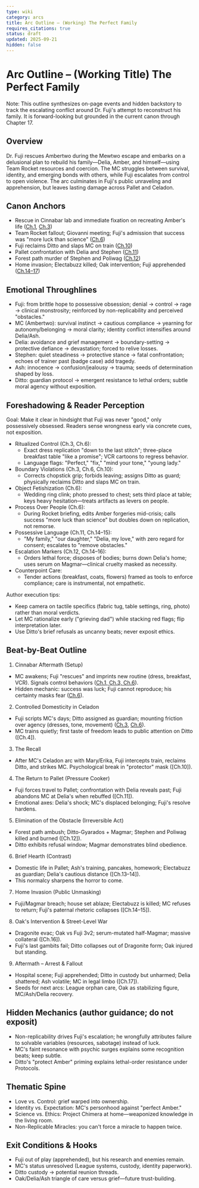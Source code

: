 ```yaml
---
type: wiki
category: arcs
title: Arc Outline – (Working) The Perfect Family
requires_citations: true
status: draft
updated: 2025-09-21
hidden: false
---
```


# Arc Outline – (Working Title) The Perfect Family

Note: This outline synthesizes on-page events and hidden backstory to track the escalating conflict around Dr. Fuji's attempt to reconstruct his family. It is forward-looking but grounded in the current canon through Chapter 17.

## Overview
Dr. Fuji rescues Ambertwo during the Mewtwo escape and embarks on a delusional plan to rebuild his family—Delia, Amber, and himself—using Team Rocket resources and coercion. The MC struggles between survival, identity, and emerging bonds with others, while Fuji escalates from control to open violence. The arc culminates in Fuji's public unraveling and apprehension, but leaves lasting damage across Pallet and Celadon.

## Canon Anchors
- Rescue in Cinnabar lab and immediate fixation on recreating Amber's life ([Ch.1](../../story/chapter1/chapter1.md), [Ch.3](../../story/chapter3/chapter3.md))
- Team Rocket fallout; Giovanni meeting; Fuji's admission that success was "more luck than science" ([Ch.6](../../story/chapter6/chapter6.md))
- Fuji reclaims Ditto and slaps MC on train ([Ch.10](../../story/chapter10/chapter10.md))
- Pallet confrontation with Delia and Stephen ([Ch.11](../../story/chapter11/chapter11.md))
- Forest path murder of Stephen and Poliwag ([Ch.12](../../story/chapter12/chapter12.md))
- Home invasion; Electabuzz killed; Oak intervention; Fuji apprehended ([Ch.14–17](../../story/))

## Emotional Throughlines
- Fuji: from brittle hope to possessive obsession; denial → control → rage → clinical monstrosity; reinforced by non-replicability and perceived "obstacles."
- MC (Ambertwo): survival instinct → cautious compliance → yearning for autonomy/belonging → moral clarity; identity conflict intensifies around Delia/Ash.
- Delia: avoidance and grief management → boundary-setting → protective defiance → devastation; forced to relive losses.
- Stephen: quiet steadiness → protective stance → fatal confrontation; echoes of trainer past (badge case) add tragedy.
- Ash: innocence → confusion/jealousy → trauma; seeds of determination shaped by loss.
- Ditto: guardian protocol → emergent resistance to lethal orders; subtle moral agency without exposition.

## Foreshadowing & Reader Perception
Goal: Make it clear in hindsight that Fuji was never "good," only possessively obsessed. Readers sense wrongness early via concrete cues, not exposition.

- Ritualized Control (Ch.3, Ch.6):
  - Exact dress replication "down to the last stitch"; three-place breakfast table "like a promise"; VCR cartoons to regress behavior.
  - Language flags: "Perfect," "fix," "mind your tone," "young lady."
- Boundary Violations (Ch.3, Ch.6, Ch.10):
  - Corrects chopstick grip; forbids leaving; assigns Ditto as guard; physically reclaims Ditto and slaps MC on train.
- Object Fetishization (Ch.6):
  - Wedding ring clink; photo pressed to chest; sets third place at table; keys heavy hesitation—treats artifacts as levers on people.
- Process Over People (Ch.6):
  - During Rocket briefing, edits Amber forgeries mid-crisis; calls success "more luck than science" but doubles down on replication, not remorse.
- Possessive Language (Ch.11, Ch.14–15):
  - "My family," "our daughter," "Delia, my love," with zero regard for consent; escalates to "remove obstacles."
- Escalation Markers (Ch.12, Ch.14–16):
  - Orders lethal force; disposes of bodies; burns down Delia's home; uses serum on Magmar—clinical cruelty masked as necessity.
- Counterpoint Care:
  - Tender actions (breakfast, coats, flowers) framed as tools to enforce compliance; care is instrumental, not empathetic.

Author execution tips:
- Keep camera on tactile specifics (fabric tug, table settings, ring, photo) rather than moral verdicts.
- Let MC rationalize early ("grieving dad") while stacking red flags; flip interpretation later.
- Use Ditto's brief refusals as uncanny beats; never exposit ethics.

## Beat-by-Beat Outline

1) Cinnabar Aftermath (Setup)
- MC awakens; Fuji "rescues" and imprints new routine (dress, breakfast, VCR). Signals control behaviors ([Ch.1, Ch.3, Ch.6](../../../story/)).
- Hidden mechanic: success was luck; Fuji cannot reproduce; his certainty masks fear ([Ch.6](../../../story/chapter6/chapter6.md)).

2) Controlled Domesticity in Celadon
- Fuji scripts MC's days; Ditto assigned as guardian; mounting friction over agency (dresses, tone, movement) ([Ch.3](../../../story/chapter3/chapter3.md), [Ch.6](../../../story/chapter6/chapter6.md)).
- MC trains quietly; first taste of freedom leads to public attention on Ditto ([Ch.4]).

3) The Recall
- After MC's Celadon arc with Mary/Erika, Fuji intercepts train, reclaims Ditto, and strikes MC. Psychological break in "protector" mask ([Ch.10]).

4) The Return to Pallet (Pressure Cooker)
- Fuji forces travel to Pallet; confrontation with Delia reveals past; Fuji abandons MC at Delia's when rebuffed ([Ch.11]).
- Emotional axes: Delia's shock; MC's displaced belonging; Fuji's resolve hardens.

5) Elimination of the Obstacle (Irreversible Act)
- Forest path ambush; Ditto-Gyarados + Magmar; Stephen and Poliwag killed and burned ([Ch.12]).
- Ditto exhibits refusal window; Magmar demonstrates blind obedience.

6) Brief Hearth (Contrast)
- Domestic life in Pallet; Ash's training, pancakes, homework; Electabuzz as guardian; Delia's cautious distance ([Ch.13–14]).
- This normalcy sharpens the horror to come.

7) Home Invasion (Public Unmasking)
- Fuji/Magmar breach; house set ablaze; Electabuzz is killed; MC refuses to return; Fuji's paternal rhetoric collapses ([Ch.14–15]).

8) Oak's Intervention & Street-Level War
- Dragonite evac; Oak vs Fuji 3v2; serum-mutated half-Magmar; massive collateral ([Ch.16]).
- Fuji's last gambits fail; Ditto collapses out of Dragonite form; Oak injured but standing.

9) Aftermath – Arrest & Fallout
- Hospital scene; Fuji apprehended; Ditto in custody but unharmed; Delia shattered; Ash volatile; MC in legal limbo ([Ch.17]).
- Seeds for next arcs: League orphan care, Oak as stabilizing figure, MC/Ash/Delia recovery.

## Hidden Mechanics (author guidance; do not exposit)
- Non-replicability drives Fuji's escalation; he wrongfully attributes failure to solvable variables (resources, sabotage) instead of luck.
- MC's faint resonance with psychic surges explains some recognition beats; keep subtle.
- Ditto's "protect Amber" priming explains lethal-order resistance under Protocols.

## Thematic Spine
- Love vs. Control: grief warped into ownership.
- Identity vs. Expectation: MC's personhood against "perfect Amber."
- Science vs. Ethics: Project Chimera at home—weaponized knowledge in the living room.
- Non-Replicable Miracles: you can't force a miracle to happen twice.

## Exit Conditions & Hooks
- Fuji out of play (apprehended), but his research and enemies remain.
- MC's status unresolved (League systems, custody, identity paperwork).
- Ditto custody → potential reunion threads.
- Oak/Delia/Ash triangle of care versus grief—future trust-building.


